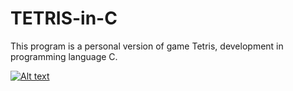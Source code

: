 # TETRIS-in-C
This program is a personal version of game Tetris, development in programming language C.

[![Alt text](https://img.youtube.com/vi/meKtPuQ3MrQ/0.jpg)](https://www.youtube.com/watch?v=meKtPuQ3MrQ)
